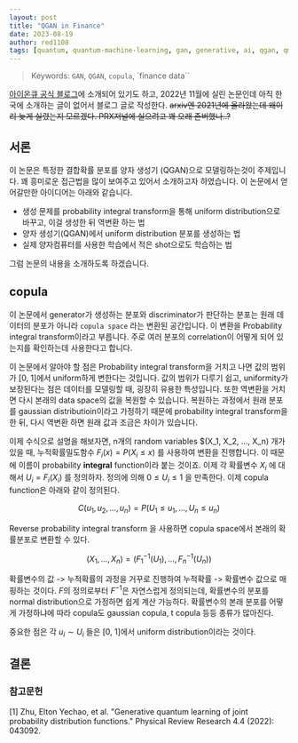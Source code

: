 ```yaml
---
layout: post
title: "QGAN in Finance"
date: 2023-08-19
author: red1108
tags: [quantum, quantum-machine-learning, gan, generative, ai, qgan, qml]
---
```


> Keywords: `GAN`, `QGAN`, `copula`, `finance data``

[아이온큐 공식 블로그](https://ionq.com/resources/generative-quantum-machine-learning-for-finance)에 소개되어 있기도 하고, 2022년 11월에 실린 논문인데 아직 한국에 소개하는 글이 없어서 블로그 글로 작성한다. ~~arxiv엔 2021년에 올라왔는데 왜이리 늦게 실렸는지 모르겠다. PRX저널에 실으려고 꽤 오래 존버했나..?~~

## 서론

이 논문은 특정한 결합확률 분포를 양자 생성기 (QGAN)으로 모델링하는것이 주제입니다. 꽤 흥미로운 접근법을 많이 보여주고 있어서 소개하고자 하였습니다. 이 논문에서 얻어갈만한 아이디어는 아래와 같습니다.

- 생성 문제를 probability integral transform을 통해 uniform distribution으로 바꾸고, 이걸 생성한 뒤 역변환 하는 법
- 양자 생성기(QGAN)에서 uniform distribution 분포를 생성하는 법
- 실제 양자컴퓨터를 사용한 학습에서 적은 shot으로도 학습하는 법

그럼 논문의 내용을 소개하도록 하겠습니다.

## copula

이 논문에서 generator가 생성하는 분포와 discriminator가 판단하는 분포는 원래 데이터의 분포가 아니라 `copula space` 라는 변환된 공간입니다. 이 변환을 Probability integral transform이라고 부릅니다. 주로 여러 분포의 correlation이 어떻게 되어 있는지를 확인하는데 사용한다고 합니다.

이 논문에서 알아야 할 점은 Probability integral transform을 거치고 나면 값의 범위가 [0, 1]에서 uniform하게 변한다는 것입니다. 값의 범위가 다루기 쉽고, uniformity가 보장된다는 점은 데이터를 모델링할 때, 굉장히 유용한 특성입니다. 또한 역변환을 거치면 다시 본래의 data space의 값을 복원할 수 있습니다. 복원하는 과정에서 원래 분포를 gaussian distributioin이라고 가정하기 때문에 probability integral transform을 한 뒤, 다시 역변환 하면 원래 값과 조금은 차이가 있습니다.

이제 수식으로 설명을 해보자면, n개의 random variables $(X_1, X_2, ..., X_n) 개가 있을 때, 누적확률밀도함수 $F_i(x)=P(X_i\leq x)$ 를 사용하여 변환을 진행합니다. 이 때문에 이름이 probability **integral** function이라 붙는 것이죠. 이제 각 확률변수 $X_i$ 에 대해서 $U_i = F_i(X_i)$ 를 정의하자. 정의에 의해 $0 \leq U_i \leq 1$ 을 만족한다. 이제 copula function은 아래와 같이 정의된다.

$$C(u_1, u_2, ..., u_n) = P(U_1 \leq u_1, ... , U_n \leq u_n)$$

Reverse probability integral transform 을 사용하면 copula space에서 본래의 확률분포로 변환할 수 있다.

$$(X_1, ..., X_n) = (F_1^{-1}(U_1), ... , F_n^{-1}(U_n))$$

확률변수의 값 -> 누적확률의 과정을 거꾸로 진행하여 누적확률 -> 확률변수 값으로 매핑하는 것이다. $F$의 정의로부터 $F^{-1}$은 자연스럽게 정의되는데, 확률변수의 분포를 normal distribution으로 가정하면 쉽게 계산 가능하다. 확률변수의 본래 분포를 어떻게 가정하냐에 따라 copula도 gaussian copula, t copula 등등 종류가 많아진다.

중요한 점은 각 $u_i \sim U_i$ 들은 [0, 1]에서 uniform distribution이라는 것이다.

## 결론



### 참고문헌

[1] Zhu, Elton Yechao, et al. "Generative quantum learning of joint probability distribution functions." Physical Review Research 4.4 (2022): 043092.